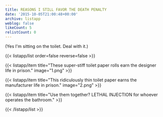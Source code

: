```yaml
---
title: REASONS I STILL FAVOR THE DEATH PENALTY
date: '2015-10-05T21:00:48+00:00'
archive: listapp
weblog: false
likeCount: 5
relistCount: 0
---
```


(Yes I'm sitting on the toilet. Deal with it.)

<!--more-->

{{< listapp/list order=false reverse=false >}}

   {{< listapp/item title="These super-stiff toilet paper rolls earn the designer life in prison."
      image="1.png" >}}

   {{< listapp/item title="This ridiculously thin toilet paper earns the manufacturer life in prison."
      image="2.png" >}}

   {{< listapp/item title="Use them together? LETHAL INJECTION for whoever operates the bathroom." >}}

{{< /listapp/list >}}
